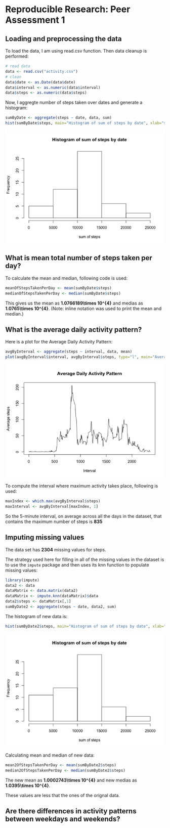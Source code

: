 # Reproducible Research: Peer Assessment 1


## Loading and preprocessing the data

To load the data, I am using read.csv function. Then data cleanup is performed:


```r
# read data
data <- read.csv("activity.csv")
# clean
data$date <- as.Date(data$date)
data$interval <- as.numeric(data$interval)
data$steps <- as.numeric(data$steps)
```

Now, I aggregte number of steps taken over dates and generate a histogram:


```r
sumByDate <- aggregate(steps ~ date, data, sum)
hist(sumByDate$steps, main="Histogram of sum of steps by date", xlab="sum of steps")
```

![](./PA1_template_files/figure-html/unnamed-chunk-1-1.png) 

## What is mean total number of steps taken per day?

To calculate the mean and median, following code is used:


```r
meanOfStepsTakenPerDay <- mean(sumByDate$steps)
medianOfStepsTakenPerDay <- median(sumByDate$steps)
```

This gives us the mean as **1.0766189\times 10^{4}** and medias as **1.0765\times 10^{4}**. (Note: inline notation was used to print the mean and median.)



## What is the average daily activity pattern?

Here is a plot for the Average Daily Activity Pattern:


```r
avgByInterval <- aggregate(steps ~ interval, data, mean)
plot(avgByInterval$interval, avgByInterval$steps, type="l", main="Average Daily Activity Pattern", xlab="Interval", ylab="Average steps")
```

![](./PA1_template_files/figure-html/unnamed-chunk-3-1.png) 

To compute the interval where maximum activity takes place, following is used:


```r
maxIndex <- which.max(avgByInterval$steps)
maxInterval <- avgByInterval[maxIndex, 1]
```
So the 5-minute interval, on average across all the days in the dataset, that contains the maximum number of steps is **835**

## Imputing missing values

The data set has **2304** missing values for steps.

The strategy used here for filling in all of the missing values in the dataset is to use the ```impute``` package and then uses its knn function to populate missing values:


```r
library(impute)
data2 <- data
dataMatrix <- data.matrix(data2)
dataMatrix <- impute.knn(dataMatrix)$data
data2$steps <- dataMatrix[,1]
sumByDate2 <- aggregate(steps ~ date, data2, sum)
```

The histogram of new data is:

```r
hist(sumByDate2$steps, main="Histogram of sum of steps by date", xlab="sum of steps")
```

![](./PA1_template_files/figure-html/unnamed-chunk-6-1.png) 

Calculating mean and median of new data:

```r
mean2OfStepsTakenPerDay <- mean(sumByDate2$steps)
median2OfStepsTakenPerDay <- median(sumByDate2$steps)
```

The new mean as **1.0002743\times 10^{4}** and new medias as **1.0395\times 10^{4}**. 

These values are less that the ones of the orignal data.

## Are there differences in activity patterns between weekdays and weekends?

